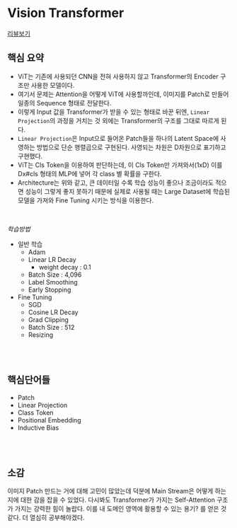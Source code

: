 # Vision Transformer
[리뷰보기]()
## 핵심 요약
- ViT는 기존에 사용되던 CNN을 전혀 사용하지 않고 Transformer의 Encoder 구조만 사용한 모델이다.
- 여기서 문제는 Attention을 어떻게 ViT에 사용할까인데, 이미지를 Patch로 만들어 일종의 Sequence 형태로 전달한다.
- 이렇게 Input 값을 Transformer가 받을 수 있는 형태로 바꾼 뒤엔, `Linear Projection`의 과정을 거치는 것 외에는 Transformer의 구조를 그대로 따르게 된다.
- `Linear Projection`은 Input으로 들어온 Patch들을 하나의 Latent Space에 사영하는 방법으로 단순 행렬곱으로 구현된다. 사영되는 차원은 D차원으로 표기하고 구현했다.
- ViT는 Cls Token을 이용하여 판단하는데, 이 Cls Token만 가져와서(1xD) 이를 Dx#cls 형태의 MLP에 넣어 각 class 별 확률을 구한다. 
- Architecture는 위와 같고, 큰 데이터일 수록 학습 성능이 좋으나 조금이라도 적으면 성능이 그렇게 좋지 못하기 때문에 실제로 사용될 때는 Large Dataset에 학습된 모델을 가져와 Fine Tuning 시키는 방식을 이용한다.


<br>

_학습방법_  

- 일반 학습
    - Adam
    - Linear LR Decay
        - weight decay : 0.1
    - Batch Size : 4,096
    - Label Smoothing
    - Early Stopping
- Fine Tuning
    - SGD
    - Cosine LR Decay
    - Grad Clipping
    - Batch Size : 512
    - Resizing
<br>

<br>

## 핵심단어들
- Patch
- Linear Projection
- Class Token
- Positional Embedding
- Inductive Bias

<br>

<br>


## 소감
이미지 Patch 만드는 거에 대해 고민이 많았는데 덕분에 Main Stream은 어떻게 하는지에 대한 감을 잡을 수 있었다. 다시봐도 Transformer가 가지는 Self-Attention 구조가 가지는 강력한 힘이 놀랍다. 이를 내 도메인 영역에 활용할 수 있는 용기? 를 얻은 것 같다. 더 열심히 공부해야겠다.